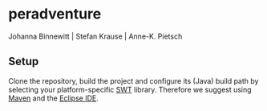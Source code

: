 # peradventure

Johanna Binnewitt | Stefan Krause | Anne-K. Pietsch

## Setup

Clone the repository, build the project and configure its (Java) build path by selecting your platform-specific [SWT](https://www.eclipse.org/swt) library. Therefore we suggest using [Maven](https://maven.apache.org) and the [Eclipse IDE](https://www.eclipse.org).

